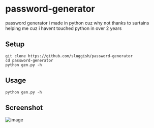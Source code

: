 # password-generator
password generator i made in python cuz why not
thanks to surtains helping me cuz i havent touched python in over 2 years

## Setup
```
git clone https://github.com/sluggish/password-generator
cd password-generator
python gen.py -h
```


## Usage
`python gen.py -h`

## Screenshot

![image](https://user-images.githubusercontent.com/57820125/170800222-bf26b56b-7dad-4602-9487-8d3d0a8e11cb.png)
